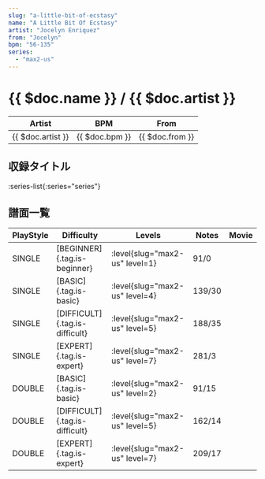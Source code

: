 ```yaml
---
slug: "a-little-bit-of-ecstasy"
name: "A Little Bit Of Ecstasy"
artist: "Jocelyn Enriquez"
from: "Jocelyn"
bpm: "56-135"
series:
  - "max2-us"
---
```


# {{ $doc.name }} / {{ $doc.artist }}

|Artist|BPM|From|
|------|---|----|
|{{ $doc.artist }}|{{ $doc.bpm }}|{{ $doc.from }}|

## 収録タイトル

:series-list{:series="series"}

## 譜面一覧

|PlayStyle|Difficulty|Levels|Notes|Movie|
|---------|----------|------|-----|-----|
|SINGLE|[BEGINNER]{.tag.is-beginner}|<div class="field is-grouped is-grouped-multiline"> :level{slug="max2-us" level=1}</div>|91/0||
|SINGLE|[BASIC]{.tag.is-basic}|<div class="field is-grouped is-grouped-multiline"> :level{slug="max2-us" level=4}</div>|139/30||
|SINGLE|[DIFFICULT]{.tag.is-difficult}|<div class="field is-grouped is-grouped-multiline"> :level{slug="max2-us" level=5}</div>|188/35||
|SINGLE|[EXPERT]{.tag.is-expert}|<div class="field is-grouped is-grouped-multiline"> :level{slug="max2-us" level=7}</div>|281/3||
|DOUBLE|[BASIC]{.tag.is-basic}|<div class="field is-grouped is-grouped-multiline"> :level{slug="max2-us" level=2}</div>|91/15||
|DOUBLE|[DIFFICULT]{.tag.is-difficult}|<div class="field is-grouped is-grouped-multiline"> :level{slug="max2-us" level=5}</div>|162/14||
|DOUBLE|[EXPERT]{.tag.is-expert}|<div class="field is-grouped is-grouped-multiline"> :level{slug="max2-us" level=7}</div>|209/17||
